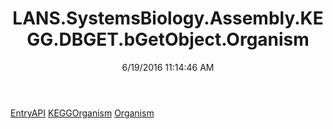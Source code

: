 ﻿---
title: LANS.SystemsBiology.Assembly.KEGG.DBGET.bGetObject.Organism
date: 6/19/2016 11:14:46 AM
---

[EntryAPI](T-LANS.SystemsBiology.Assembly.KEGG.DBGET.bGetObject.Organism.EntryAPI.html)
[KEGGOrganism](T-LANS.SystemsBiology.Assembly.KEGG.DBGET.bGetObject.Organism.KEGGOrganism.html)
[Organism](T-LANS.SystemsBiology.Assembly.KEGG.DBGET.bGetObject.Organism.Organism.html)
